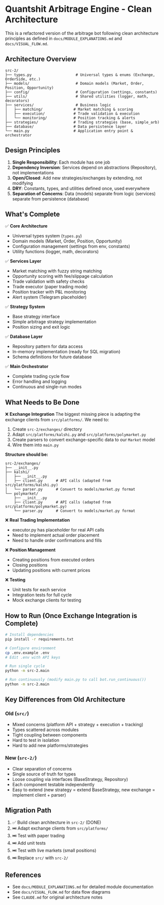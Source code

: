 # Quantshit Arbitrage Engine - Clean Architecture

This is a refactored version of the arbitrage bot following clean architecture principles as defined in `docs/MODULE_EXPLANATIONS.md` and `docs/VISUAL_FLOW.md`.

## Architecture Overview

```
src-2/
├── types.py                    # Universal types & enums (Exchange, OrderSide, etc.)
├── models/                     # Domain models (Market, Order, Position, Opportunity)
├── config/                     # Configuration (settings, constants)
├── utils/                      # Shared utilities (logger, math, decorators)
├── services/                   # Business logic
│   ├── matching/              # Market matching & scoring
│   ├── execution/             # Trade validation & execution
│   └── monitoring/            # Position tracking & alerts
├── strategies/                # Trading strategies (base, simple_arb)
├── database/                  # Data persistence layer
└── main.py                    # Application entry point & orchestrator
```

## Design Principles

1. **Single Responsibility**: Each module has one job
2. **Dependency Inversion**: Services depend on abstractions (Repository), not implementations
3. **Open/Closed**: Add new strategies/exchanges by extending, not modifying
4. **DRY**: Constants, types, and utilities defined once, used everywhere
5. **Separation of Concerns**: Data (models) separate from logic (services) separate from persistence (database)

## What's Complete

✅ **Core Architecture**
- Universal types system (`types.py`)
- Domain models (Market, Order, Position, Opportunity)
- Configuration management (settings from env, constants)
- Utility functions (logger, math, decorators)

✅ **Services Layer**
- Market matching with fuzzy string matching
- Opportunity scoring with fee/slippage calculation
- Trade validation with safety checks
- Trade executor (paper trading mode)
- Position tracker with P&L monitoring
- Alert system (Telegram placeholder)

✅ **Strategy System**
- Base strategy interface
- Simple arbitrage strategy implementation
- Position sizing and exit logic

✅ **Database Layer**
- Repository pattern for data access
- In-memory implementation (ready for SQL migration)
- Schema definitions for future database

✅ **Main Orchestrator**
- Complete trading cycle flow
- Error handling and logging
- Continuous and single-run modes

## What Needs to Be Done

❌ **Exchange Integration**
The biggest missing piece is adapting the exchange clients from `src/platforms/`. We need to:

1. Create `src-2/exchanges/` directory
2. Adapt `src/platforms/kalshi.py` and `src/platforms/polymarket.py`
3. Create parsers to convert exchange-specific data to our `Market` model
4. Wire them into `main.py`

**Structure should be:**
```
src-2/exchanges/
├── __init__.py
├── kalshi/
│   ├── __init__.py
│   ├── client.py      # API calls (adapted from src/platforms/kalshi.py)
│   └── parser.py      # Convert to models/market.py format
└── polymarket/
    ├── __init__.py
    ├── client.py      # API calls (adapted from src/platforms/polymarket.py)
    └── parser.py      # Convert to models/market.py format
```

❌ **Real Trading Implementation**
- executor.py has placeholder for real API calls
- Need to implement actual order placement
- Need to handle order confirmations and fills

❌ **Position Management**
- Creating positions from executed orders
- Closing positions
- Updating positions with current prices

❌ **Testing**
- Unit tests for each service
- Integration tests for full cycle
- Mock exchange clients for testing

## How to Run (Once Exchange Integration is Complete)

```bash
# Install dependencies
pip install -r requirements.txt

# Configure environment
cp .env.example .env
# Edit .env with API keys

# Run single cycle
python -m src-2.main

# Run continuously (modify main.py to call bot.run_continuous())
python -m src-2.main
```

## Key Differences from Old Architecture

### Old (`src/`)
- Mixed concerns (platform API + strategy + execution + tracking)
- Types scattered across modules
- Tight coupling between components
- Hard to test in isolation
- Hard to add new platforms/strategies

### New (`src-2/`)
- Clear separation of concerns
- Single source of truth for types
- Loose coupling via interfaces (BaseStrategy, Repository)
- Each component testable independently
- Easy to extend (new strategy = extend BaseStrategy, new exchange = implement client + parser)

## Migration Path

1. ✅ Build clean architecture in `src-2/` (DONE)
2. ⏭️ Adapt exchange clients from `src/platforms/`
3. ⏭️ Test with paper trading
4. ⏭️ Add unit tests
5. ⏭️ Test with live markets (small positions)
6. ⏭️ Replace `src/` with `src-2/`

## References

- See `docs/MODULE_EXPLANATIONS.md` for detailed module documentation
- See `docs/VISUAL_FLOW.md` for data flow diagrams
- See `CLAUDE.md` for original architecture notes

